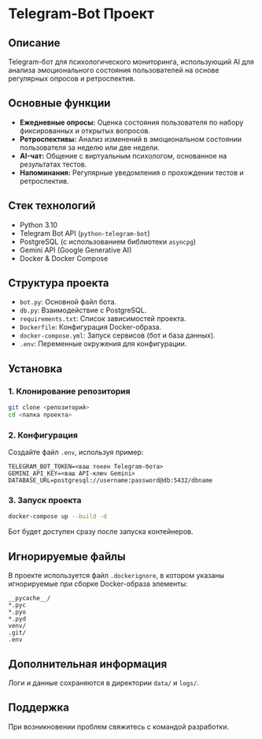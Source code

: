 # Telegram-Bot Проект

## Описание

Telegram-бот для психологического мониторинга, использующий AI для анализа эмоционального состояния пользователей на основе регулярных опросов и ретроспектив.

## Основные функции

- **Ежедневные опросы:** Оценка состояния пользователя по набору фиксированных и открытых вопросов.
- **Ретроспективы:** Анализ изменений в эмоциональном состоянии пользователя за неделю или две недели.
- **AI-чат:** Общение с виртуальным психологом, основанное на результатах тестов.
- **Напоминания:** Регулярные уведомления о прохождении тестов и ретроспектив.

## Стек технологий

- Python 3.10
- Telegram Bot API (`python-telegram-bot`)
- PostgreSQL (с использованием библиотеки `asyncpg`)
- Gemini API (Google Generative AI)
- Docker & Docker Compose

## Структура проекта

- `bot.py`: Основной файл бота.
- `db.py`: Взаимодействие с PostgreSQL.
- `requirements.txt`: Список зависимостей проекта.
- `Dockerfile`: Конфигурация Docker-образа.
- `docker-compose.yml`: Запуск сервисов (бот и база данных).
- `.env`: Переменные окружения для конфигурации.

## Установка

### 1. Клонирование репозитория

```bash
git clone <репозиторий>
cd <папка проекта>
```

### 2. Конфигурация
Создайте файл `.env`, используя пример:

```env
TELEGRAM_BOT_TOKEN=<ваш токен Telegram-бота>
GEMINI_API_KEY=<ваш API-ключ Gemini>
DATABASE_URL=postgresql://username:password@db:5432/dbname
```

### 3. Запуск проекта

```bash
docker-compose up --build -d
```

Бот будет доступен сразу после запуска контейнеров.

## Игнорируемые файлы

В проекте используется файл `.dockerignore`, в котором указаны игнорируемые при сборке Docker-образа элементы:

```plaintext
__pycache__/
*.pyc
*.pyo
*.pyd
venv/
.git/
.env
```

## Дополнительная информация

Логи и данные сохраняются в директории `data/` и `logs/`.

## Поддержка

При возникновении проблем свяжитесь с командой разработки.

